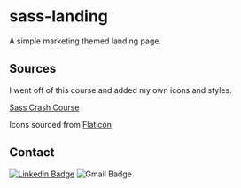 # sass-landing

A simple marketing themed landing page.

## Sources

I went off of this course and added my own icons and styles.

[Sass Crash Course](https://www.youtube.com/watch?v=nu5mdN2JIwM)

Icons sourced from [Flaticon](https://www.flaticon.com)

## Contact

[![Linkedin Badge](https://img.shields.io/badge/nrenner0211-0077B5?style=for-the-badge&logo=linkedin&logoColor=white&link=https://www.linkedin.com/in/nicolette-renner/)](https://www.linkedin.com/in/nicolette-renner/)
![Gmail Badge](https://img.shields.io/badge/nicolette.rachelle11@gmail.com-D14836?style=for-the-badge&logo=gmail&logoColor=white)
